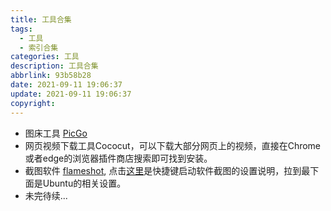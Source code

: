 ```yaml
---
title: 工具合集
tags:
  - 工具
  - 索引合集
categories: 工具
description: 工具合集
abbrlink: 93b58b28
date: 2021-09-11 19:06:37
update: 2021-09-11 19:06:37
copyright:
---
```

- 图床工具 [PicGo](https://github.com/Molunerfinn/PicGo/releases)
- 网页视频下载工具Cococut，可以下载大部分网页上的视频，直接在Chrome或者edge的浏览器插件商店搜索即可找到安装。
- 截图软件 [flameshot](https://flameshot.org/#download), 点击[这里](https://flameshot.org/docs/guide/key-bindings/)是快捷键启动软件截图的设置说明，拉到最下面是Ubuntu的相关设置。
- 未完待续...